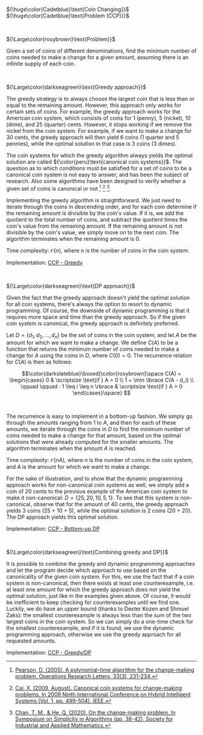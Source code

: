 ${\huge\color{Cadetblue}\text{Coin Changing}}$  
${\huge\color{Cadetblue}\text{Problem (CCP)}}$

<br />

${\Large\color{rosybrown}\text{Problem}}$

Given a set of coins of different denominations, find the minimum number of coins needed to make a change for a given amount, assuming there is an infinite supply of each coin.

<br/>

${\Large\color{darkseagreen}\text{Greedy approach}}$

The greedy strategy is to always choose the largest coin that is less than or equal to the remaining amount. However, this approach only works for certain sets of coins. For example, the greedy approach works for the American coin system, which consists of coins for 1 (penny), 5 (nickel), 10 (dime), and 25 (quarter) cents. However, it stops working if we remove the nickel from the coin system. For example, if we want to make a change for 30 cents, the greedy approach will then yield 6 coins (1 quarter and 5 pennies), while the optimal solution in that case is 3 coins (3 dimes).

The coin systems for which the greedy algorithm always yields the optimal solution are called ${\color{peru}\text{canonical coin systems}}$. The question as to which conditions must be satisfied for a set of coins to be a canonical coin system is not easy to answer, and has been the subject of research. Also some algorithms have been designed to verify whether a given set of coins is canonical or not [^1] [^2] [^3].

Implementing the greedy algorithm is straightforward. We just need to iterate through the coins in descending order, and for each coin determine if the remaining amount is divisible by the coin's value. If it is, we add the quotient to the total number of coins, and subtract the quotient times the coin's value from the remaining amount. If the remaining amount is not divisible by the coin's value, we simply move on to the next coin. The algorithm terminates when the remaining amount is 0.

Time complexity: $\mathcal{O}(n)$, where n is the number of coins in the coin system.

Implementation: [CCP - Greedy](https://github.com/pl3onasm/AADS/blob/main/algorithms/greedy/coin-changing/ccp-1.c)

[^1]: [Pearson, D. (2005). A polynomial-time algorithm for the change-making problem. Operations Research Letters, 33(3), 231-234.](https://graal.ens-lyon.fr/~abenoit/algo09/coins2.pdf)
[^2]: [Cai, X. (2009, August). Canonical coin systems for change-making problems. In 2009 Ninth International Conference on Hybrid Intelligent Systems (Vol. 1, pp. 499-504). IEEE.](https://arxiv.org/pdf/0809.0400.pdf)
[^3]: [Chan, T. M., & He, Q. (2020). On the change-making problem. In Symposium on Simplicity in Algorithms (pp. 38-42). Society for Industrial and Applied Mathematics.](https://tmc.web.engr.illinois.edu/coin_sosa.pdf)

<br/>

${\Large\color{darkseagreen}\text{DP approach}}$

Given the fact that the greedy approach doesn't yield the optimal solution for all coin systems, there's always the option to resort to dynamic programming. Of course, the downside of dynamic programming is that it requires more space and time than the greedy approach. So if the given coin system is canonical, the greedy approach is definitely preferred.

Let $D = \lbrace d_1, d_2, \ldots, d_n \rbrace$ be the set of coins in the coin system, and let $A$ be the amount for which we want to make a change. We define $C(A)$ to be a function that returns the minimum number of coins needed to make a change for $A$ using the coins in $D$, where $C(0) = 0$. The recurrence relation for $C(A)$ is then as follows:

$$\color{darkslateblue}\boxed{\color{rosybrown}\space
C(A) = \begin{cases}
0 & \scriptsize \text{if } A = 0 \\
1 + \min \lbrace C(A - d_i) \\
\qquad \qquad : 1 \leq i \leq n \rbrace & \scriptsize \text{if } A > 0
\end{cases}\space}
$$

<br/>

The recurrence is easy to implement in a bottom-up fashion. We simply go through the amounts ranging from 1 to $A$, and then for each of these amounts, we iterate through the coins in $D$ to find the minimum number of coins needed to make a change for that amount, based on the optimal solutions that were already computed for the smaller amounts. The algorithm terminates when the amount $A$ is reached.

Time complexity: $\mathcal{O}(nA)$, where $n$ is the number of coins in the coin system, and $A$ is the amount for which we want to make a change.

For the sake of illustration, and to show that the dynamic programming approach works for non-canonical coin systems as well, we simply add a coin of 20 cents to the previous example of the American coin system to make it non-canonical: $D = \lbrace 25, 20, 10, 5, 1 \rbrace$. To see that this system is non-canonical, observe that for the amount of 40 cents, the greedy approach yields 3 coins (25 + 10 + 5), while the optimal solution is 2 coins (20 + 20). The DP approach yields this optimal solution.

Implementation: [CCP - Bottom-up DP](https://github.com/pl3onasm/AADS/blob/main/algorithms/greedy/coin-changing/ccp-2.c)

<br/>

${\Large\color{darkseagreen}\text{Combining greedy and DP}}$

It is possible to combine the greedy and dynamic programming approaches and let the program decide which approach to use based on the canonicality of the given coin system. For this, we use the fact that if a coin system is non-canonical, then there exists at least one counterexample, i.e. at least one amount for which the greedy approach does not yield the optimal solution, just like in the examples given above. Of course, it would be inefficient to keep checking for counterexamples until we find one. Luckily, we do have an upper bound (thanks to Dexter Kozen and Shmuel Zaks): the smallest counterexample is always less than the sum of the two largest coins in the coin system. So we can simply do a one-time check for the smallest counterexample, and if it is found, we use the dynamic programming approach, otherwise we use the greedy approach for all requested amounts.

Implementation: [CCP - Greedy/DP](https://github.com/pl3onasm/AADS/blob/main/algorithms/greedy/coin-changing/ccp-3.c)
